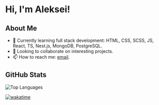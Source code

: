 # Hi, I'm Aleksei!

## About Me
- 🌱 Currently learning full stack development: HTML, CSS, SCSS, JS, React, TS, Nest.js, MongoDB, PostgreSQL.
- 👯 Looking to collaborate on interesting projects.
- 📫 How to reach me: [email](mailto:callmealexsam@gmail.com).

## GitHub Stats
![Top Languages](https://github-readme-stats.vercel.app/api/top-langs/?username=alekseisamoilov&layout=compact&theme=radical)
<!--START_SECTION:waka-->
[![wakatime](https://wakatime.com/badge/user/a155ba27-64f5-45a5-a7c9-9f80867d6e28.svg)](https://wakatime.com/@a155ba27-64f5-45a5-a7c9-9f80867d6e28)
<!--END_SECTION:waka-->

